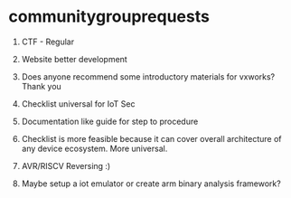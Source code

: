 # communitygrouprequests




1. CTF - Regular 

2. Website better development 

3. Does anyone recommend some introductory materials for vxworks? Thank you

4. Checklist universal for IoT Sec

5. Documentation like guide for step to procedure

6. Checklist is more feasible because it can cover overall architecture of any device ecosystem. More universal.

7. AVR/RISCV Reversing :) 

8. Maybe setup a iot emulator or create  arm binary analysis framework?
